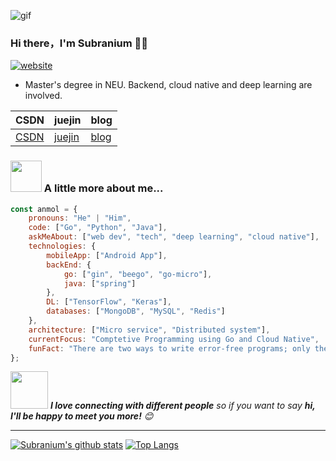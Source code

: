 ![gif](https://github.com/SuperSupeng/SuperSupeng/blob/master/about.gif)

### Hi there，I'm Subranium 🙋‍♂️

[![website](https://img.shields.io/badge/Website-46a2f1.svg?&style=flat-square&logo=Google-Chrome&logoColor=white&link=https://anmolsingh.me/)](http://superssssss.cn/)

- Master's degree in NEU. Backend, cloud native and deep learning are involved.

| CSDN                                      | juejin                                            | blog                           |
| ----------------------------------------- | ------------------------------------------------- | ------------------------------ |
| [CSDN](https://blog.csdn.net/s_842499467) | [juejin](https://juejin.im/user/4125023359999181) | [blog](http://superssssss.cn/) |



### <img src="https://media.giphy.com/media/VgCDAzcKvsR6OM0uWg/giphy.gif" width="50"> A little more about me...  

```javascript
const anmol = {
    pronouns: "He" | "Him",
    code: ["Go", "Python", "Java"],
    askMeAbout: ["web dev", "tech", "deep learning", "cloud native"],
    technologies: {
        mobileApp: ["Android App"],
        backEnd: {
            go: ["gin", "beego", "go-micro"],
            java: ["spring"]
        },
        DL: ["TensorFlow", "Keras"],
        databases: ["MongoDB", "MySQL", "Redis"]
    },
    architecture: ["Micro service", "Distributed system"],
    currentFocus: "Comptetive Programming using Go and Cloud Native",
    funFact: "There are two ways to write error-free programs; only the third one works"
};
```

<img src="https://media.giphy.com/media/LnQjpWaON8nhr21vNW/giphy.gif" width="60"> <em><b>I love connecting with different people</b> so if you want to say <b>hi, I'll be happy to meet you more!</b> 😊</em>

---

[![Subranium's github stats](https://github-readme-stats.vercel.app/api?username=SuperSupeng&show_icons=true&theme=merko)](https://github.com/anuraghazra/github-readme-stats) [![Top Langs](https://github-readme-stats.vercel.app/api/top-langs/?username=SuperSupeng&layout=compact&theme=merko)](https://github.com/anuraghazra/github-readme-stats)